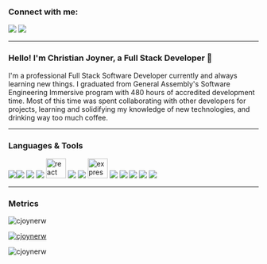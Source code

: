 ### Connect with me:
<a href='https://cjoynerw.github.io/portfolio-v2/' target='blank'><img src="https://img.icons8.com/metro/32/000000/globe.png"/><a/>
<a href='https://www.linkedin.com/in/christian-joyner-williams/' target='blank'><img src="https://img.icons8.com/ios-filled/32/000000/linkedin-circled.png"/></a>
- - -
### Hello! I'm Christian Joyner, a Full Stack Developer 👋
<!--
**cjoynerw/cjoynerw** is a ✨ _special_ ✨ repository because its `README.md` (this file) appears on your GitHub profile.
-->
I'm a professional Full Stack Software Developer currently and always learning new things. I graduated from General Assembly's Software Engineering Immersive program with 480 hours of accredited development time. Most of this time was spent collaborating with other developers for projects, learning and solidifying my knowledge of new technologies, and drinking way too much coffee.
- - -
### Languages & Tools
<img src="https://img.icons8.com/color/48/000000/javascript.png"/><img src="https://img.icons8.com/color/48/000000/html-5.png"/>
<img src="https://img.icons8.com/color/48/000000/css3.png"/>
<img src="https://img.icons8.com/color/48/000000/sass.png"/>
<img src="https://devicons.github.io/devicon/devicon.git/icons/react/react-original-wordmark.svg" alt="react" width="40" height="40"/>
<img src="https://img.icons8.com/color/48/000000/nodejs.png"/>
<img src="https://img.icons8.com/color/48/000000/mongodb.png"/>
<img src="https://devicons.github.io/devicon/devicon.git/icons/express/express-original-wordmark.svg" alt="express" width="40" height="40"/> </a>
<img src="https://img.icons8.com/color/48/000000/npm.png"/>
<img src="https://img.icons8.com/ios-filled/48/000000/github.png"/>
<img src="https://img.icons8.com/color/48/000000/git.png"/>
<img src="https://img.icons8.com/color/48/000000/linux.png"/>
<img src="https://img.icons8.com/fluent/48/000000/visual-studio-code-2019.png"/>
- - -
### Metrics
<p align="left"> <img src="https://komarev.com/ghpvc/?username=cjoynerw&label=Profile%20views&color=0091ff&style=flat-square" alt="cjoynerw" /> </p>

<p align="left"> <a href="https://github.com/ryo-ma/github-profile-trophy"><img src="https://github-profile-trophy.vercel.app/?username=cjoynerw" alt="cjoynerw" /></a> </p>

<p><img align="left" src="https://github-readme-stats.vercel.app/api/top-langs?username=cjoynerw&show_icons=true&bg_color=ffffff&theme=none&locale=en&layout=compact" alt="cjoynerw" /></p>
